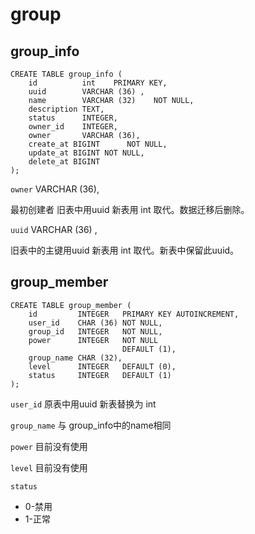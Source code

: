 # group

## group_info

```table
CREATE TABLE group_info (
    id          int    PRIMARY KEY,
    uuid        VARCHAR (36) ,
    name        VARCHAR (32)    NOT NULL,
    description TEXT,
    status      INTEGER,
    owner_id    INTEGER,
    owner       VARCHAR (36),
    create_at BIGINT      NOT NULL,
    update_at BIGINT NOT NULL,
    delete_at BIGINT 
);
```

`owner`       VARCHAR (36),

最初创建者
旧表中用uuid 新表用 int 取代。数据迁移后删除。

`uuid`        VARCHAR (36) ,

旧表中的主键用uuid 新表用 int 取代。新表中保留此uuid。

## group_member
```table
CREATE TABLE group_member (
    id         INTEGER   PRIMARY KEY AUTOINCREMENT,
    user_id    CHAR (36) NOT NULL,
    group_id   INTEGER   NOT NULL,
    power      INTEGER   NOT NULL
                         DEFAULT (1),
    group_name CHAR (32),
    level      INTEGER   DEFAULT (0),
    status     INTEGER   DEFAULT (1) 
);
```
`user_id` 原表中用uuid  新表替换为 int

`group_name` 与 group_info中的name相同

`power` 目前没有使用

`level` 目前没有使用

`status` 
- 0-禁用
- 1-正常